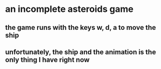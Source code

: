 # an incomplete asteroids game
## the game runs with the keys w, d, a to move the ship
## unfortunately, the ship and the animation is the only thing I have right now
